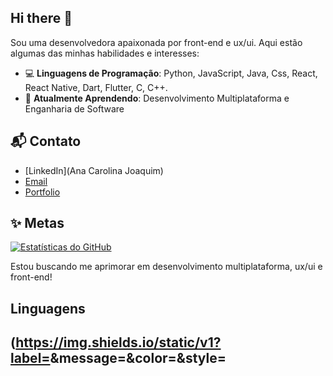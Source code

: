 ## Hi there 👋

Sou uma desenvolvedora apaixonada por front-end e ux/ui. Aqui estão algumas das minhas habilidades e interesses:

- 💻 **Linguagens de Programação**: Python, JavaScript, Java, Css, React, React Native, Dart, Flutter, C, C++.
- 🌱 **Atualmente Aprendendo**: Desenvolvimento Multiplataforma e Enganharia de Software

## 📬 Contato

- [LinkedIn](Ana Carolina Joaquim)
- [Email](anajoaquimjanuario7@gmail.com)
- [Portfolio](https://hallowenguinho.neocities.org/)

## ✨ Metas
[![Estatísticas do GitHub](https://github-readme-stats.vercel.app/api?username=bleer2004&show_icons=true&theme=radical)](https://github.com/bleer2004)

Estou buscando me aprimorar em desenvolvimento multiplataforma, ux/ui e front-end!

## Linguagens
(https://img.shields.io/static/v1?label=<LABEL>&message=<MESSAGE>&color=<COLOR>&style=<STYLE>&logo=<LOGO>)
---


**Obrigado por visitar meu perfil!** ☕
